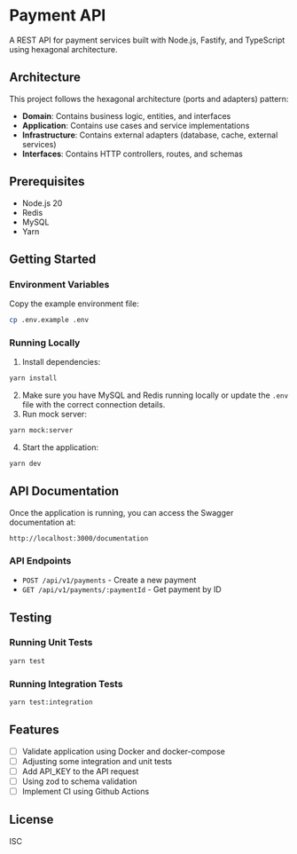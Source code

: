 # Payment API

A REST API for payment services built with Node.js, Fastify, and TypeScript using hexagonal architecture.

## Architecture

This project follows the hexagonal architecture (ports and adapters) pattern:

- **Domain**: Contains business logic, entities, and interfaces
- **Application**: Contains use cases and service implementations
- **Infrastructure**: Contains external adapters (database, cache, external services)
- **Interfaces**: Contains HTTP controllers, routes, and schemas

## Prerequisites

- Node.js 20
- Redis
- MySQL
- Yarn

## Getting Started

### Environment Variables

Copy the example environment file:

```bash
cp .env.example .env
```

### Running Locally

1. Install dependencies:

```bash
yarn install
```
2. Make sure you have MySQL and Redis running locally or update the `.env` file with the correct connection details.
3. Run mock server:

```bash
yarn mock:server
```
4. Start the application:

```bash
yarn dev
```

## API Documentation

Once the application is running, you can access the Swagger documentation at:

```
http://localhost:3000/documentation
```

### API Endpoints

- `POST /api/v1/payments` - Create a new payment
- `GET /api/v1/payments/:paymentId` - Get payment by ID

## Testing

### Running Unit Tests

```bash
yarn test
```

### Running Integration Tests

```bash
yarn test:integration
```

## Features

- [ ] Validate application using Docker and docker-compose
- [ ] Adjusting some integration and unit tests
- [ ] Add API_KEY to the API request
- [ ] Using zod to schema validation
- [ ] Implement CI using Github Actions

## License

ISC
